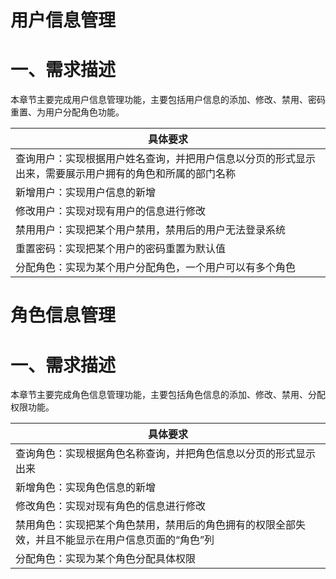 # 用户信息管理

# 一、需求描述

​		本章节主要完成用户信息管理功能，主要包括用户信息的添加、修改、禁用、密码重置、为用户分配角色功能。

| 具体要求                                                     |
| ------------------------------------------------------------ |
| 查询用户：实现根据用户姓名查询，并把用户信息以分页的形式显示出来，需要展示用户拥有的角色和所属的部门名称 |
| 新增用户：实现用户信息的新增                                 |
| 修改用户：实现对现有用户的信息进行修改                       |
| 禁用用户：实现把某个用户禁用，禁用后的用户无法登录系统       |
| 重置密码：实现把某个用户的密码重置为默认值                   |
| 分配角色：实现为某个用户分配角色，一个用户可以有多个角色     |

# 角色信息管理

# 一、需求描述

​		本章节主要完成角色信息管理功能，主要包括角色信息的添加、修改、禁用、分配权限功能。

| 具体要求                                                     |
| ------------------------------------------------------------ |
| 查询角色：实现根据角色名称查询，并把角色信息以分页的形式显示出来 |
| 新增角色：实现角色信息的新增                                 |
| 修改角色：实现对现有角色的信息进行修改                       |
| 禁用角色：实现把某个角色禁用，禁用后的角色拥有的权限全部失效，并且不能显示在用户信息页面的“角色”列 |
| 分配角色：实现为某个角色分配具体权限                         |